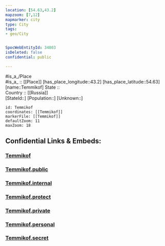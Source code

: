 ```yaml
---
location: [54.63,43.2] 
mapzoom: [7,12] 
mapmarker: city 
type: City
tags:
- geo/City


SpocWebEntityId: 34803
isDeleted: false
confidential: public

---
```

#is_a_/Place  
#is_a_ :: [[Place]] 
[has_place_longitude::43.2] 
[has_place_latitude::54.63] 
[name::Temmikof] 
State ::  
Country :: [[Russia]]  
[StateId::] 
[Population::] 
[Unknown::] 


```leaflet
id: Temmikof
coordinates: [[Temmikof]] 
markerFile: [[Temmikof]] 
defaultZoom: 11 
maxZoom: 18
```


## Confidential Links & Embeds: 

### [Temmikof](/_Standards/Earth/Continent/Europe/Europe~East/Russia/Russia~Volga/Mordovia~Republic/City/Temmikof.md) 

### [Temmikof.public](/_public/Earth/Continent/Europe/Europe~East/Russia/Russia~Volga/Mordovia~Republic/City/Temmikof.public.md) 

### [Temmikof.internal](/_internal/Earth/Continent/Europe/Europe~East/Russia/Russia~Volga/Mordovia~Republic/City/Temmikof.internal.md) 

### [Temmikof.protect](/_protect/Earth/Continent/Europe/Europe~East/Russia/Russia~Volga/Mordovia~Republic/City/Temmikof.protect.md) 

### [Temmikof.private](/_private/Earth/Continent/Europe/Europe~East/Russia/Russia~Volga/Mordovia~Republic/City/Temmikof.private.md) 

### [Temmikof.personal](/_personal/Earth/Continent/Europe/Europe~East/Russia/Russia~Volga/Mordovia~Republic/City/Temmikof.personal.md) 

### [Temmikof.secret](/_secret/Earth/Continent/Europe/Europe~East/Russia/Russia~Volga/Mordovia~Republic/City/Temmikof.secret.md)

